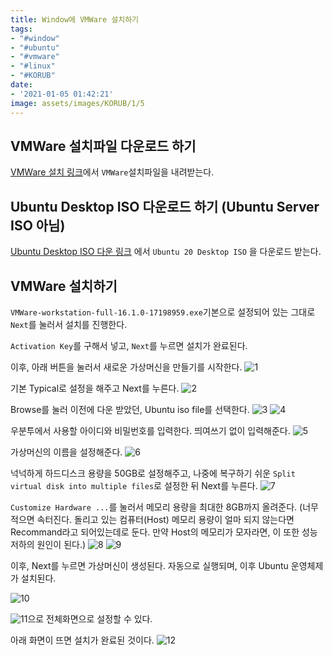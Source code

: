 ```yaml
---
title: Window에 VMWare 설치하기
tags:
- "#window"
- "#ubuntu"
- "#vmware"
- "#linux"
- "#KORUB"
date:
- '2021-01-05 01:42:21'
image: assets/images/KORUB/1/5
---
```


## VMWare 설치파일 다운로드 하기
[VMWare 설치 링크](https://www.vmware.com/go/getworkstation-win)에서 `VMWare`설치파일을 내려받는다. 

## Ubuntu Desktop ISO 다운로드 하기 (Ubuntu Server ISO 아님)
[Ubuntu Desktop ISO 다운 링크](https://releases.ubuntu.com/20.04.1/ubuntu-20.04.1-desktop-amd64.iso?_ga=2.132610958.1672075639.1609768425-1497128947.16097684) 에서  `Ubuntu 20 Desktop ISO` 을 다운로드 받는다.

## VMWare 설치하기
`VMWare-workstation-full-16.1.0-17198959.exe`기본으로 설정되어 있는 그대로 `Next`를 눌러서 설치를 진행한다.

`Activation Key`를 구해서 넣고,  `Next`를 누르면 설치가 완료된다. 

이후, 아래 버튼을 눌러서 새로운 가상머신을 만들기를 시작한다.
![1](/assets/images/KORUB/1/1)

기본 Typical로 설정을 해주고 Next를 누른다.
![2](/assets/images/KORUB/1/2)

Browse를 눌러 이전에 다운 받았던, Ubuntu iso file를 선택한다.
![3](/assets/images/KORUB/1/3)
![4](/assets/images/KORUB/1/4)

우분투에서 사용할 아이디와 비밀번호를 입력한다. 띄여쓰기 없이 입력해준다.
![5](/assets/images/KORUB/1/5)

가상머신의 이름을 설정해준다.
![6](/assets/images/KORUB/1/6)

넉넉하게  하드디스크 용량을 50GB로 설정해주고,  나중에 복구하기 쉬운 `Split virtual disk into multiple files`로 설정한 뒤 Next를 누른다. 
![7](/assets/images/KORUB/1/7)

`Customize Hardware ...`를 눌러서 메모리 용량을 최대한 8GB까지 올려준다. (너무 적으면 속터진다. 돌리고 있는 컴퓨터(Host) 메모리 용량이 얼마 되지 않는다면  Recommand라고 되어있는데로 둔다. 만약 Host의 메모리가 모자라면, 이 또한 성능저하의 원인이 된다.)
![8](/assets/images/KORUB/1/8)
![9](/assets/images/KORUB/1/9)

이후, Next를 누르면 가상머신이 생성된다. 자동으로 실행되며, 이후 Ubuntu 운영체제가 설치된다. 

![10](/assets/images/KORUB/1/10)

![11](/assets/images/KORUB/1/11)으로 전체화면으로 설정할 수 있다.

아래 화면이 뜨면 설치가 완료된 것이다.
![12](/assets/images/KORUB/1/12)
